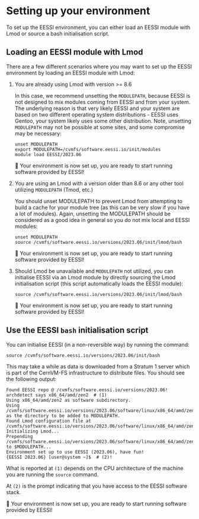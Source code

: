 # Setting up your environment

To set up the EESSI environment, you can either load an EESSI module with Lmod or source a bash initialisation script.

## Loading an EESSI module with Lmod

There are a few different scenarios where you may want to set up the EESSI environment by loading an EESSI module with Lmod:

1.  You are already using Lmod with version >= 8.6

    In this case, we recommend unsetting the `MODULEPATH`, because EESSI is not designed to mix modules coming from EESSI and from your system.
    The underlying reason is that very likely EESSI and your system are based on two different operating system distributions - EESSI uses Gentoo, your system likely uses some other distribution. Note, unsetting `MODULEPATH` may not be possible at some sites, and some compromise may be necessary:

    ``` { .bash .copy }
    unset MODULEPATH
    export MODULEPATH=/cvmfs/software.eessi.io/init/modules
    module load EESSI/2023.06
    ```

    :clap: Your environment is now set up, you are ready to start running software provided by EESSI!

2.  You are using an Lmod with a version older than 8.6 or any other tool utilizing `MODULEPATH` (Tmod, etc.)

    You should unset MODULEPATH to prevent Lmod from attempting to build a cache for your module tree (as this can be very slow if you have
    a lot of modules). Again, unsetting the MODULEPATH should be considered as a good idea in general so you do not mix local and EESSI
    modules: 

    ``` { .bash .copy }
    unset MODULEPATH
    source /cvmfs/software.eessi.io/versions/2023.06/init/lmod/bash
    ```

    :clap: Your environment is now set up, you are ready to start running software provided by EESSI!

3.  Should Lmod be unavailable and `MODULEPATH` not utilized, you can initialise EESSI via an Lmod module by directly sourcing the Lmod initialisation script (this script automatically loads the EESSI module):

    ``` { .bash .copy }
    source /cvmfs/software.eessi.io/versions/2023.06/init/lmod/bash
    ```

    :clap: Your environment is now set up, you are ready to start running software provided by EESSI!

## Use the EESSI `bash` initialisation script

You can initialise EESSI (in a non-reversible way) by running the command:

``` { .bash .copy }
source /cvmfs/software.eessi.io/versions/2023.06/init/bash
```

This may take a while as data is downloaded from a Stratum 1 server which is
part of the CernVM-FS infrastructure to distribute files. You should see the
following output:

``` { .bash .no-copy }
Found EESSI repo @ /cvmfs/software.eessi.io/versions/2023.06!
archdetect says x86_64/amd/zen2  # (1)
Using x86_64/amd/zen2 as software subdirectory.
Using /cvmfs/software.eessi.io/versions/2023.06/software/linux/x86_64/amd/zen2/modules/all as the directory to be added to MODULEPATH.
Found Lmod configuration file at /cvmfs/software.eessi.io/versions/2023.06/software/linux/x86_64/amd/zen2/.lmod/lmodrc.lua
Initializing Lmod...
Prepending /cvmfs/software.eessi.io/versions/2023.06/software/linux/x86_64/amd/zen2/modules/all to $MODULEPATH...
Environment set up to use EESSI (2023.06), have fun!
{EESSI 2023.06} [user@system ~]$  # (2)!
```

What is reported at `(1)` depends on the CPU architecture of the machine you are running the `source` command.

At `(2)` is the prompt indicating that you have access to the EESSI software stack.

:clap: Your environment is now set up, you are ready to start running software provided by EESSI!
